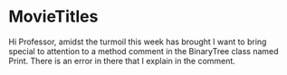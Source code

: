 # MovieTitles
Hi Professor, amidst the turmoil this week has brought I want to bring special to attention to a method comment in the BinaryTree class
named Print. There is an error in there that I explain in the comment. 
